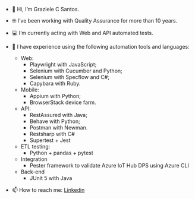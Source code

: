 - 👋 Hi, I’m Graziele C Santos.
- 🤓 I’ve been working with Quality Assurance for more than 10 years.
- 💻 I’m currently acting with Web and API automated tests.
- 🎯 I have experience using the following automation tools and languages:
     - Web:
       - Playwright with JavaScript;       
       - Selenium with Cucumber and Python;
       - Selenium with Specflow and C#;
       - Capybara with Ruby.    
     - Mobile:
       - Appium with Python;
       - BrowserStack device farm.
     - API:
       - RestAssured with Java;
       - Behave with Python;
       - Postman with Newman. 
       - Restsharp with C#
       - Supertest + Jest
     - ETL testing:
       - Python + pandas + pytest      
     - Integration
       - Pester framework to validate Azure IoT Hub DPS using Azure CLI
     - Back-end
       - JUnit 5 with Java
           
- 📫 How to reach me:
  <a href="https://linkedin.com/in/graziele-cristina-dos-santos" target="_blank">Linkedin</a>

<!---
grazielegrc/grazielegrc is a ✨ special ✨ repository because its `README.md` (this file) appears on your GitHub profile.
You can click the Preview link to take a look at your changes.
--->
